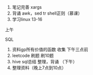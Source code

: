 1. 笔记完善 xargs
2. 背诵  awk，sed tr shell正则（慕课） 
3. 学习linux 13-16

上午

SQL

1. 资料gp所有价值的函数 收集 下午三点前
2. leetcode 刷题 刷10题
3. hive sql总结 整理，背诵 （下午）
4. 整理资料（晚上7点到10点）